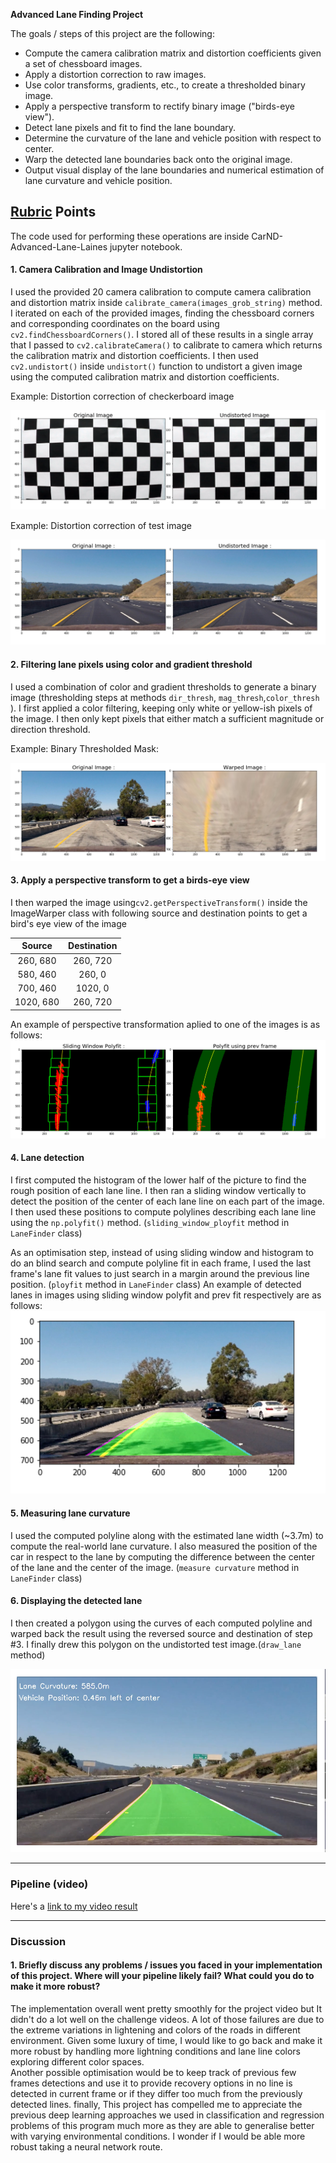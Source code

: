 **Advanced Lane Finding Project**

The goals / steps of this project are the following:

* Compute the camera calibration matrix and distortion coefficients given a set of chessboard images.
* Apply a distortion correction to raw images.
* Use color transforms, gradients, etc., to create a thresholded binary image.
* Apply a perspective transform to rectify binary image ("birds-eye view").
* Detect lane pixels and fit to find the lane boundary.
* Determine the curvature of the lane and vehicle position with respect to center.
* Warp the detected lane boundaries back onto the original image.
* Output visual display of the lane boundaries and numerical estimation of lane curvature and vehicle position.

[//]: # (Image References)

[image1]: ./examples/undistorted_checkerboard.png "Undistorted"
[image2]: ./examples/undistorted.png "Undistorted Example Image"
[image3]: ./examples/warped.png "Warped Image"
[image4]: ./examples/polyfit.png "Polyfit"
[image5]: ./examples/detected_lane.png "Detected Lane"
[image6]: ./examples/final_output.png "Final Output"
[video1]: ./project_video.mp4 "Video"

## [Rubric](https://review.udacity.com/#!/rubrics/571/view) Points

The code used for performing these operations are inside CarND-Advanced-Lane-Laines jupyter notebook.

#### 1. Camera Calibration and Image Undistortion

I used the provided 20 camera calibration to compute camera calibration and distortion matrix inside `calibrate_camera(images_grob_string)`   method.
I iterated on each of the provided images, finding the chessboard corners and corresponding coordinates on the board using `cv2.findChessboardCorners()`. 
I stored all of these results in a single array that I passed to `cv2.calibrateCamera()` to calibrate to camera which returns the calibration matrix and distortion coefficients.
I then used `cv2.undistort()` inside `undistort()` function to undistort a given image using the computed calibration matrix and distortion coefficients.

Example: Distortion correction of checkerboard image

![alt text][image1]

Example: Distortion correction of test image

![alt text][image2]

#### 2. Filtering lane pixels using color and gradient threshold

I used a combination of color and gradient thresholds to generate a binary image (thresholding steps at methods `dir_thresh`, `mag_thresh`,`color_thresh` ).
I first applied a color filtering, keeping only white or yellow-ish pixels of the image. I then only kept pixels that either match a sufficient magnitude or direction threshold.

Example: Binary Thresholded Mask:

![alt text][image3]

#### 3. Apply a perspective transform to get a  birds-eye view

I then warped the image using`cv2.getPerspectiveTransform()` inside the ImageWarper class with following source and destination points
to get a bird's eye view of the image 


| Source        | Destination   |
|:-------------:|:-------------:|
|260, 680       |260, 720     |
|580, 460       |260, 0       |
|700, 460       |1020, 0      |
|1020, 680      |260, 720     |

An example of perspective transformation aplied to one of the images is as follows:
![alt text][image4]


#### 4. Lane detection

I first computed the histogram of the lower half of the picture to find the rough position of each lane line.
I then ran a sliding window vertically to detect the position of the center of each lane line on each part of the image. 
I then used these positions to compute polylines describing each lane line using the `np.polyfit()` method. (`sliding_window_ployfit` method  in `LaneFinder` class)

As an optimisation step, instead of using sliding window and histogram to do an blind search and compute polyline fit in each frame,
I used the last frame's lane fit values to just search in a margin around the previous line position. (`ployfit` method  in `LaneFinder` class)
An example of detected lanes in images using sliding window polyfit and prev fit respectively are as follows:
![alt text][image5]

#### 5. Measuring lane curvature

I used the computed polyline along with the estimated lane width (~3.7m) to compute the real-world lane curvature.
I also measured the position of the car in respect to the lane by computing the difference between the center of the lane and the center of the image.
(`measure curvature` method  in `LaneFinder` class)


#### 6. Displaying the detected lane

I then created a polygon using the curves of each computed polyline and warped back the result using the reversed source and destination of step #3.
I finally drew this polygon on the undistorted test image.(`draw_lane` method)


![alt text][image6]

---

### Pipeline (video)

Here's a [link to my video result](./project_video_done.mp4)

---

### Discussion

#### 1. Briefly discuss any problems / issues you faced in your implementation of this project.  Where will your pipeline likely fail?  What could you do to make it more robust?

The implementation overall went pretty smoothly for the project video but It didn't do a lot well on the challenge videos. A lot of those failures are due to the extreme variations in lightening and colors of the roads in different environment.
Given some luxury of time, I would like to  go back and make it more robust by handling more lightning conditions and lane line colors exploring different color spaces.  
Another possible optimisation  would be to keep track of previous few frames detections and use it to provide recovery options in no line is detected in current frame or if they differ too much from the previously detected lines.
finally, This project has compelled me to appreciate the previous deep learning approaches we used in classification and regression problems of this program much more as they are able to generalise better with varying environmental conditions.
I wonder if I would be able more robust taking a neural network route.
